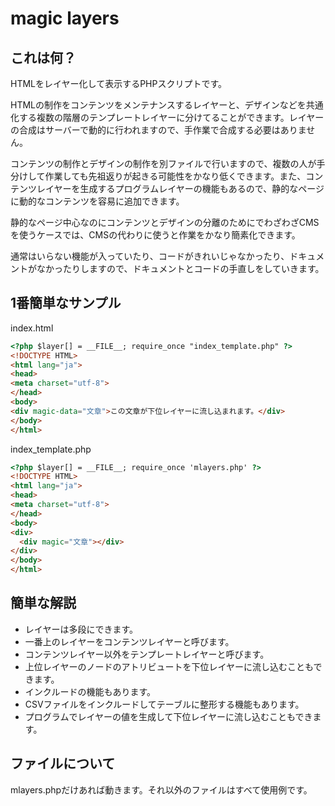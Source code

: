 # magic layers

## これは何？

HTMLをレイヤー化して表示するPHPスクリプトです。

HTMLの制作をコンテンツをメンテナンスするレイヤーと、デザインなどを共通化する複数の階層のテンプレートレイヤーに分けてることができます。レイヤーの合成はサーバーで動的に行われますので、手作業で合成する必要はありません。

コンテンツの制作とデザインの制作を別ファイルで行いますので、複数の人が手分けして作業しても先祖返りが起きる可能性をかなり低くできます。また、コンテンツレイヤーを生成するプログラムレイヤーの機能もあるので、静的なページに動的なコンテンツを容易に追加できます。

静的なページ中心なのにコンテンツとデザインの分離のためにでわざわざCMSを使うケースでは、CMSの代わりに使うと作業をかなり簡素化できます。

通常はいらない機能が入っていたり、コードがきれいじゃなかったり、ドキュメントがなかったりしますので、ドキュメントとコードの手直しをしていきます。

## 1番簡単なサンプル

index.html
```html
<?php $layer[] = __FILE__; require_once "index_template.php" ?>
<!DOCTYPE HTML>
<html lang="ja">
<head>
<meta charset="utf-8">
</head>
<body>
<div magic-data="文章">この文章が下位レイヤーに流し込まれます。</div>
</body>
</html>
```

index_template.php
```html
<?php $layer[] = __FILE__; require_once 'mlayers.php' ?>
<!DOCTYPE HTML>
<html lang="ja">
<head>
<meta charset="utf-8">
</head>
<body>
<div>
  <div magic="文章"></div>
</div>
</body>
</html>
```

## 簡単な解説

- レイヤーは多段にできます。
- 一番上のレイヤーをコンテンツレイヤーと呼びます。
- コンテンツレイヤー以外をテンプレートレイヤーと呼びます。
- 上位レイヤーのノードのアトリビュートを下位レイヤーに流し込むこともできます。
- インクルードの機能もあります。
- CSVファイルをインクルードしてテーブルに整形する機能もあります。
- プログラムでレイヤーの値を生成して下位レイヤーに流し込むこともできます。

## ファイルについて

mlayers.phpだけあれば動きます。それ以外のファイルはすべて使用例です。